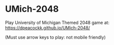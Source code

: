 # UMich-2048

Play University of Michigan Themed 2048 game at:
https://dpeacockk.github.io/UMich-2048/

(Must use arrow keys to play: not mobile friendly)

